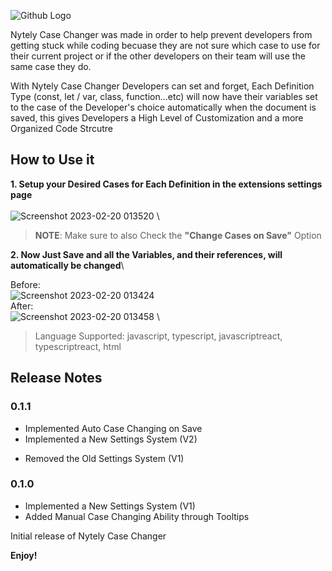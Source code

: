 ![Github Logo](https://user-images.githubusercontent.com/48361205/219980676-c86e75d0-b44a-4ef2-ba2f-fd39202b3ba3.png)

Nytely Case Changer was made in order to help prevent developers from getting stuck while coding becuase they are not sure which case to use for their current project or if the other developers on their team will use the same case they do.

With Nytely Case Changer Developers can set and forget, Each Definition Type (const, let / var, class, function...etc) will now have their variables set to the case of the Developer's choice automatically when the document is saved, this gives Developers a High Level of Customization and a more Organized Code Strcutre

## **How to Use it**

**1. Setup your Desired Cases for Each Definition in the extensions settings page**\
 \
![Screenshot 2023-02-20 013520](https://user-images.githubusercontent.com/48361205/219982270-1b7e3ac3-9669-4484-9c1d-87d7b28ba0f4.png)
 \
> **NOTE**: Make sure to also Check the **"Change Cases on Save"** Option

**2. Now Just Save and all the Variables, and their references, will automatically be changed**\

Before:
 \
![Screenshot 2023-02-20 013424](https://user-images.githubusercontent.com/48361205/219982253-8f505611-7e63-4a0e-9ae9-e1c7fabd7329.png)
 \
After:
 \
![Screenshot 2023-02-20 013458](https://user-images.githubusercontent.com/48361205/219982256-bf26f0ba-382e-4a58-b3b0-b6ba4f6665d5.png)
 \
> Language Supported: javascript, typescript, javascriptreact, typescriptreact, html

## Release Notes

### 0.1.1

+ Implemented Auto Case Changing on Save
+ Implemented a New Settings System (V2)
- Removed the Old Settings System (V1)

### 0.1.0
+ Implemented a New Settings System (V1)
+ Added Manual Case Changing Ability through Tooltips

Initial release of Nytely Case Changer

**Enjoy!**
